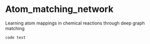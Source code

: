 # Atom_matching_network
Learning atom mappings in chemical reactions through deep graph matching

```
code test
```
